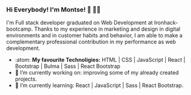 ### Hi Everybody! I'm Montse! 👋 :woman_technologist:




I'm Full stack developer graduated on Web Development at Ironhack-bootcamp. Thanks to my experience in marketing and design in digital environments and in customer habits and behavior, I am able to make a complementary professional contribution in my performance as web development.



- :atom: <b> My favourite Technoligies:</b> HTML | CSS | JavaScript | React | Bootstrap | Bulma | Sass | React Bootstrap
- 🔭 I’m currently working on: improving some of my already created projects.
- 🌱 I’m currently learning: React | JavaScript | Sass | React Bootstrap.



<!--
**Monch87/Monch87** is a ✨ _special_ ✨ repository because its `README.md` (this file) appears on your GitHub profile.

Here are some ideas to get you started:


- 👯 I’m looking to collaborate on ...
- 🤔 I’m looking for help with ...
- 💬 Ask me about ...
- 📫 How to reach me: ...
- 😄 Pronouns: ...
- ⚡ Fun fact: ...
-->
